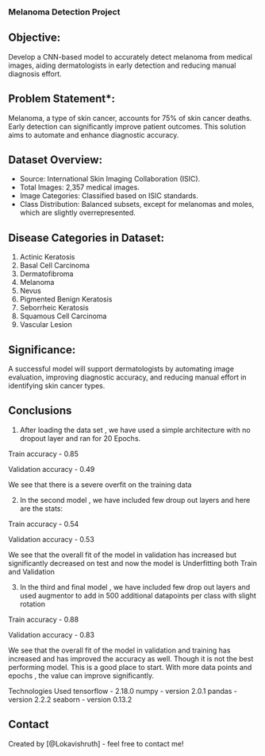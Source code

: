 ###  Melanoma Detection Project  

## Objective:  
  Develop a CNN-based model to accurately detect melanoma from medical images, aiding dermatologists in early detection and reducing manual diagnosis effort.  

## Problem Statement*:  
  Melanoma, a type of skin cancer, accounts for 75% of skin cancer deaths. Early detection can significantly improve patient outcomes. This solution aims to automate and enhance diagnostic accuracy.  

## Dataset Overview:  
  - Source: International Skin Imaging Collaboration (ISIC).  
  - Total Images: 2,357 medical images.  
  - Image Categories: Classified based on ISIC standards.  
  - Class Distribution: Balanced subsets, except for melanomas and moles, which are slightly overrepresented.  

## Disease Categories in Dataset:  
  1. Actinic Keratosis  
  2. Basal Cell Carcinoma  
  3. Dermatofibroma  
  4. Melanoma  
  5. Nevus  
  6. Pigmented Benign Keratosis  
  7. Seborrheic Keratosis  
  8. Squamous Cell Carcinoma  
  9. Vascular Lesion  

## Significance:  
  A successful model will support dermatologists by automating image evaluation, improving diagnostic accuracy, and reducing manual effort in identifying skin cancer types.

## Conclusions

1. After loading the data set , we have used a simple architecture with no dropout layer and ran for 20 Epochs.

Train accuracy - 0.85

Validation accuracy - 0.49

We see that there is a severe overfit on the training data

2. In the second model , we have included few droup out layers and here are the stats:

Train accuracy - 0.54

Validation accuracy - 0.53

We see that the overall fit of the model in validation has increased but significantly decreased on test and now the model is Underfitting both Train and Validation

3. In the third and final model , we have included few drop out layers and used augmentor to add in 500 additional datapoints per class with slight rotation

Train accuracy - 0.88

Validation accuracy - 0.83

We see that the overall fit of the model in validation and training has increased and has improved the accuracy as well. Though it is not the best performing model. This is a good place to start. With more data points and epochs , the value can improve significantly.



Technologies Used
tensorflow - 2.18.0
numpy - version 2.0.1
pandas - version 2.2.2
seaborn - version 0.13.2



## Contact
Created by [@Lokavishruth] - feel free to contact me!

